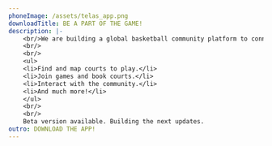 ```yaml
---
phoneImage: /assets/telas_app.png
downloadTitle: BE A PART OF THE GAME!
description: |-
    <br/>We are building a global basketball community platform to connect players, fans and enthusiasts.
    <br/>
    <br/>
    <ul>
    <li>Find and map courts to play.</li>
    <li>Join games and book courts.</li>
    <li>Interact with the community.</li>
    <li>And much more!</li>
    </ul>
    <br/>
    <br/>
    Beta version available. Building the next updates.
outro: DOWNLOAD THE APP!
---
```

